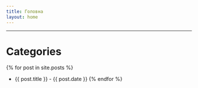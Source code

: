 ```yaml
---
title: Головна
layout: home
---
```


-----

# Categories

{% for post in site.posts %}
  * {{ post.title }} - {{ post.date }}
{% endfor %}